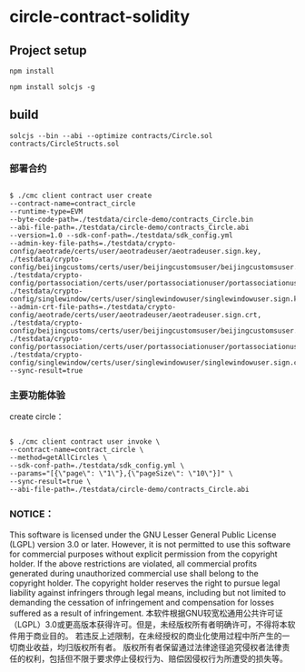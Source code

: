 # circle-contract-solidity



## Project setup
```
npm install

npm install solcjs -g
```


## build
```
solcjs --bin --abi --optimize contracts/Circle.sol contracts/CircleStructs.sol

```


### 部署合约

```shell

$ ./cmc client contract user create 
--contract-name=contract_circle
--runtime-type=EVM 
--byte-code-path=./testdata/circle-demo/contracts_Circle.bin 
--abi-file-path=./testdata/circle-demo/contracts_Circle.abi 
--version=1.0 --sdk-conf-path=./testdata/sdk_config.yml 
--admin-key-file-paths=./testdata/crypto-config/aeotrade/certs/user/aeotradeuser/aeotradeuser.sign.key,
./testdata/crypto-config/beijingcustoms/certs/user/beijingcustomsuser/beijingcustomsuser.sign.key,
./testdata/crypto-config/portassociation/certs/user/portassociationuser/portassociationuser.sign.key,
./testdata/crypto-config/singlewindow/certs/user/singlewindowuser/singlewindowuser.sign.key 
--admin-crt-file-paths=./testdata/crypto-config/aeotrade/certs/user/aeotradeuser/aeotradeuser.sign.crt,
./testdata/crypto-config/beijingcustoms/certs/user/beijingcustomsuser/beijingcustomsuser.sign.crt,
./testdata/crypto-config/portassociation/certs/user/portassociationuser/portassociationuser.sign.crt,
./testdata/crypto-config/singlewindow/certs/user/singlewindowuser/singlewindowuser.sign.crt 
--sync-result=true

```
### 主要功能体验
create circle：

```shell

$ ./cmc client contract user invoke \
--contract-name=contract_circle \
--method=getAllCircles \
--sdk-conf-path=./testdata/sdk_config.yml \
--params="[{\"page\": \"1\"},{\"pageSize\": \"10\"}]" \
--sync-result=true \
--abi-file-path=./testdata/circle-demo/contracts_Circle.abi

```

### NOTICE：

This software is licensed under the GNU Lesser General Public License (LGPL) version 3.0 or later. However, it is not permitted to use this software for commercial purposes without explicit permission from the copyright holder.
If the above restrictions are violated, all commercial profits generated during unauthorized commercial use shall belong to the copyright holder.
The copyright holder reserves the right to pursue legal liability against infringers through legal means, including but not limited to demanding the cessation of infringement and compensation for losses suffered as a result of infringement.
本软件根据GNU较宽松通用公共许可证（LGPL）3.0或更高版本获得许可。但是，未经版权所有者明确许可，不得将本软件用于商业目的。
若违反上述限制，在未经授权的商业化使用过程中所产生的一切商业收益，均归版权所有者。
版权所有者保留通过法律途径追究侵权者法律责任的权利，包括但不限于要求停止侵权行为、赔偿因侵权行为所遭受的损失等。


